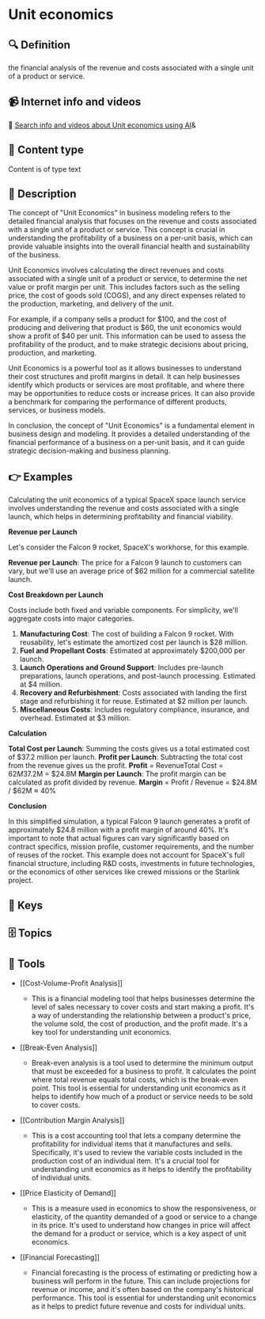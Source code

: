 
# Unit economics


## 🔍 Definition
the financial analysis of the revenue and costs associated with a single unit of a product or service.


## 📹 Internet info and videos
🤖 [Search info and videos about Unit economics using AI](https://www.perplexity.ai/search?q=videos+about+Unit+economics:+the+financial+analysis+of+the+revenue+and+costs+associated+with+a+single+unit+of+a+product+or+service.
)&

## 📰 Content type 
Content is of type text

## 📖 Description
The concept of "Unit Economics" in business modeling refers to the detailed financial analysis that focuses on the revenue and costs associated with a single unit of a product or service. This concept is crucial in understanding the profitability of a business on a per-unit basis, which can provide valuable insights into the overall financial health and sustainability of the business.

Unit Economics involves calculating the direct revenues and costs associated with a single unit of a product or service, to determine the net value or profit margin per unit. This includes factors such as the selling price, the cost of goods sold (COGS), and any direct expenses related to the production, marketing, and delivery of the unit.

For example, if a company sells a product for $100, and the cost of producing and delivering that product is $60, the unit economics would show a profit of $40 per unit. This information can be used to assess the profitability of the product, and to make strategic decisions about pricing, production, and marketing.

Unit Economics is a powerful tool as it allows businesses to understand their cost structures and profit margins in detail. It can help businesses identify which products or services are most profitable, and where there may be opportunities to reduce costs or increase prices. It can also provide a benchmark for comparing the performance of different products, services, or business models.

In conclusion, the concept of "Unit Economics" is a fundamental element in business design and modeling. It provides a detailed understanding of the financial performance of a business on a per-unit basis, and it can guide strategic decision-making and business planning.

## 👉 Examples

Calculating the unit economics of a typical SpaceX space launch service involves understanding the revenue and costs associated with a single launch, which helps in determining profitability and financial viability.

**Revenue per Launch**

Let's consider the Falcon 9 rocket, SpaceX's workhorse, for this example.

**Revenue per Launch**: The price for a Falcon 9 launch to customers can vary, but we'll use an average price of $62 million for a commercial satellite launch.

**Cost Breakdown per Launch**

Costs include both fixed and variable components. For simplicity, we'll aggregate costs into major categories.
1. **Manufacturing Cost**: The cost of building a Falcon 9 rocket. With reusability, let's estimate the amortized cost per launch is $28 million.
2. **Fuel and Propellant Costs**: Estimated at approximately $200,000 per launch.
3. **Launch Operations and Ground Support**: Includes pre-launch preparations, launch operations, and post-launch processing. Estimated at $4 million.
4. **Recovery and Refurbishment**: Costs associated with landing the first stage and refurbishing it for reuse. Estimated at $2 million per launch.
5. **Miscellaneous Costs**: Includes regulatory compliance, insurance, and overhead. Estimated at $3 million.

**Calculation**

**Total Cost per Launch**: Summing the costs gives us a total estimated cost of $37.2 million per launch.
**Profit per Launch**: Subtracting the total cost from the revenue gives us the profit.
**Profit** = RevenueTotal Cost = $62M$37.2M = $24.8M
**Margin per Launch**: The profit margin can be calculated as profit divided by revenue.
**Margin** = Profit / Revenue = $24.8M / $62M ≈ 40%

**Conclusion**

In this simplified simulation, a typical Falcon 9 launch generates a profit of approximately $24.8 million with a profit margin of around 40%. It's important to note that actual figures can vary significantly based on contract specifics, mission profile, customer requirements, and the number of reuses of the rocket. This example does not account for SpaceX's full financial structure, including R&D costs, investments in future technologies, or the economics of other services like crewed missions or the Starlink project.


## 🔑 Keys



## 🗄️ Topics


## 🧰 Tools
- [[Cost-Volume-Profit Analysis]]
  - This is a financial modeling tool that helps businesses determine the level of sales necessary to cover costs and start making a profit. It's a way of understanding the relationship between a product's price, the volume sold, the cost of production, and the profit made. It's a key tool for understanding unit economics.

- [[Break-Even Analysis]]
  - Break-even analysis is a tool used to determine the minimum output that must be exceeded for a business to profit. It calculates the point where total revenue equals total costs, which is the break-even point. This tool is essential for understanding unit economics as it helps to identify how much of a product or service needs to be sold to cover costs.

- [[Contribution Margin Analysis]]
  - This is a cost accounting tool that lets a company determine the profitability for individual items that it manufactures and sells. Specifically, it's used to review the variable costs included in the production cost of an individual item. It's a crucial tool for understanding unit economics as it helps to identify the profitability of individual units.

- [[Price Elasticity of Demand]]
  - This is a measure used in economics to show the responsiveness, or elasticity, of the quantity demanded of a good or service to a change in its price. It's used to understand how changes in price will affect the demand for a product or service, which is a key aspect of unit economics.

- [[Financial Forecasting]]
  - Financial forecasting is the process of estimating or predicting how a business will perform in the future. This can include projections for revenue or income, and it's often based on the company's historical performance. This tool is essential for understanding unit economics as it helps to predict future revenue and costs for individual units.
